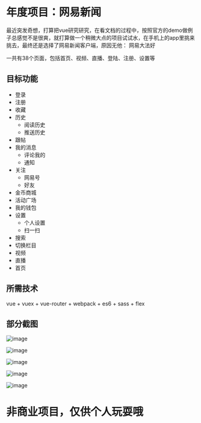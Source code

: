 # 年度项目：网易新闻

最近突发奇想，打算把vue研究研究，在看文档的过程中，按照官方的demo做例子总感觉不是很爽，就打算做一个稍微大点的项目试试水，在手机上的app里挑来挑去，最终还是选择了网易新闻客户端，原因无他： 网易大法好

一共有38个页面，包括首页、视频、直播、登陆、注册、设置等

## 目标功能

* 登录
* 注册
* 收藏
* 历史
    * 阅读历史
    * 推送历史
* 跟帖
* 我的消息
    * 评论我的
    * 通知
* 关注
    * 网易号
    * 好友
* 金币商城
* 活动广场
* 我的钱包
* 设置
    * 个人设置
    * 扫一扫
* 搜索
* 切换栏目
* 视频
* 直播
* 首页

## 所需技术

vue + vuex + vue-router + webpack + es6 + sass + flex

## 部分截图

![image](https://raw.githubusercontent.com/jiaoshibo/images/master/screenshots/01.PNG)

![image](https://github.com/jiaoshibo/images/blob/master/screenshots/02.PNG?raw=true)

![image](https://raw.githubusercontent.com/jiaoshibo/images/master/screenshots/03.jpg)

![image](https://raw.githubusercontent.com/jiaoshibo/images/master/screenshots/04.PNG)

![image](https://github.com/jiaoshibo/images/blob/master/screenshots/05.PNG?raw=true)

# 非商业项目，仅供个人玩耍哦
